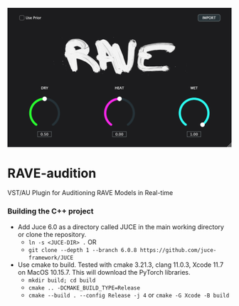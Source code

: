 ![rave_audition](Resources/rave_audition_still.png)

# RAVE-audition
VST/AU Plugin for Auditioning RAVE Models in Real-time

### Building the C++ project
- Add Juce 6.0 as a directory called JUCE in the main working directory or clone the repository.
  - `ln -s <JUCE-DIR> .`  OR
  - `git clone --depth 1 --branch 6.0.8 https://github.com/juce-framework/JUCE`
- Use cmake to build. Tested with cmake 3.21.3, clang 11.0.3, Xcode 11.7 on MacOS 10.15.7. This will download the PyTorch libraries.
  - `mkdir build; cd build`
  - `cmake .. -DCMAKE_BUILD_TYPE=Release`
  - `cmake --build . --config Release -j 4` or  `cmake -G Xcode -B build`

